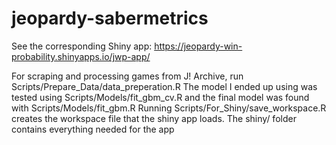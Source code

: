 jeopardy-sabermetrics
=====================

See the corresponding Shiny app: https://jeopardy-win-probability.shinyapps.io/jwp-app/

For scraping and processing games from J! Archive, run Scripts/Prepare_Data/data_preperation.R
The model I ended up using was tested using Scripts/Models/fit_gbm_cv.R and the final model was found with Scripts/Models/fit_gbm.R
Running Scripts/For_Shiny/save_workspace.R creates the workspace file that the shiny app loads.
The shiny/ folder contains everything needed for the app